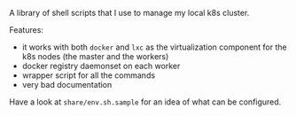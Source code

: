 A library of shell scripts that I use to manage my local k8s cluster.

Features:
* it works with both `docker` and `lxc` as the virtualization component for the k8s nodes (the master and the workers)
* docker registry daemonset on each worker
* wrapper script for all the commands
* very bad documentation

Have a look at `share/env.sh.sample` for an idea of what can be configured. 

